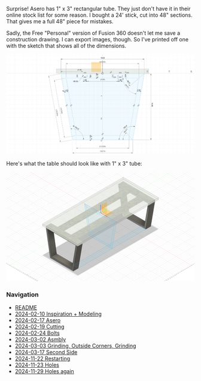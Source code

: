 Surprise! Asero has 1" x 3" rectangular tube. They just don't have it in their online stock list for some reason. I bought a 24' stick, cut into 48" sections. That gives me a full 48" piece for mistakes.

Sadly, the Free "Personal" version of Fusion 360 doesn't let me save a construction drawing. I can export images, though. So I've printed off one with the sketch that shows all of the dimensions.

![](dimensions.png)

Here's what the table should look like with 1" x 3" tube:

![](isometric.png)


### Navigation
* [README](README.md)
* [2024-02-10 Inspiration + Modeling](2024-02-10%20Inspiration%20+%20Modeling.md)
* [2024-02-17 Asero](2024-02-17%20Asero.md)
* [2024-02-19 Cutting](2024-02-19%20Cutting.md)
* [2024-02-24 Bolts](2024-02-24%20Bolts.md)
* [2024-03-02 Asmbly](2024-03-02%20Asmbly.md)
* [2024-03-03 Grinding, Outside Corners, Grinding](2024-03-03%20Grinding,%20Outside%20Corners,%20Grinding.md)
* [2024-03-17 Second Side](2024-03-17%20Second%20Side.md)
* [2024-11-22 Restarting](2024-11-22%20Restarting.md)
* [2024-11-23 Holes](2024-11-23%20Holes.md)
* [2024-11-29 Holes again](2024-11-29%20Holes%20again.md)

